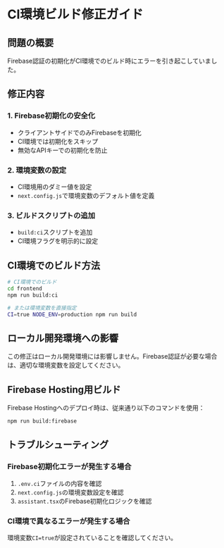 # CI環境ビルド修正ガイド

## 問題の概要
Firebase認証の初期化がCI環境でのビルド時にエラーを引き起こしていました。

## 修正内容

### 1. Firebase初期化の安全化
- クライアントサイドでのみFirebaseを初期化
- CI環境では初期化をスキップ
- 無効なAPIキーでの初期化を防止

### 2. 環境変数の設定
- CI環境用のダミー値を設定
- `next.config.js`で環境変数のデフォルト値を定義

### 3. ビルドスクリプトの追加
- `build:ci`スクリプトを追加
- CI環境フラグを明示的に設定

## CI環境でのビルド方法

```bash
# CI環境でのビルド
cd frontend
npm run build:ci

# または環境変数を直接指定
CI=true NODE_ENV=production npm run build
```

## ローカル開発環境への影響
この修正はローカル開発環境には影響しません。Firebase認証が必要な場合は、適切な環境変数を設定してください。

## Firebase Hosting用ビルド
Firebase Hostingへのデプロイ時は、従来通り以下のコマンドを使用：

```bash
npm run build:firebase
```

## トラブルシューティング

### Firebase初期化エラーが発生する場合
1. `.env.ci`ファイルの内容を確認
2. `next.config.js`の環境変数設定を確認
3. `assistant.tsx`のFirebase初期化ロジックを確認

### CI環境で異なるエラーが発生する場合
環境変数`CI=true`が設定されていることを確認してください。
